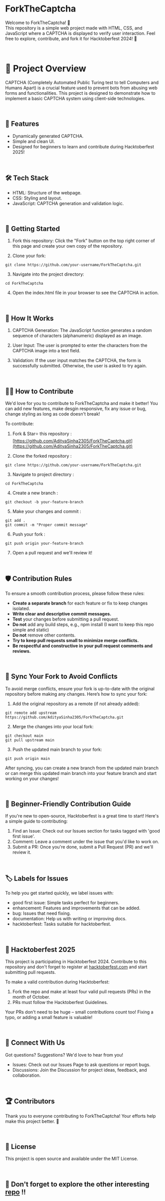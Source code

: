 # ForkTheCaptcha

Welcome to ForkTheCaptcha! 🎉
<br>
This repository is a simple web project made with HTML, CSS, and JavaScript where a CAPTCHA is displayed to verify user interaction. Feel free to explore, contribute, and fork it for Hacktoberfest 2024! 🚀

<br>

# 🎯 Project Overview
CAPTCHA (Completely Automated Public Turing test to tell Computers and Humans Apart) is a crucial feature used to prevent bots from abusing web forms and functionalities. This project is designed to demonstrate how to implement a basic CAPTCHA system using client-side technologies.

<br>

## 🌟 Features
- Dynamically generated CAPTCHA.
- Simple and clean UI.
- Designed for beginners to learn and contribute during Hacktoberfest 2025!

<br> 

## 🛠️ Tech Stack
- HTML: Structure of the webpage.
- CSS: Styling and layout.
- JavaScript: CAPTCHA generation and validation logic.

<br>

## 🚀 Getting Started
1. Fork this repository: Click the "Fork" button on the top right corner of this page and create your own copy of the repository.

2. Clone your fork:
```terminal
git clone https://github.com/your-username/ForkTheCaptcha.git
```

3. Navigate into the project directory:
```terminal
cd ForkTheCaptcha
```

4. Open the index.html file in your browser to see the CAPTCHA in action.

<br>

## 📝 How It Works
1. CAPTCHA Generation: The JavaScript function generates a random sequence of characters (alphanumeric) displayed as an image.

2. User Input: The user is prompted to enter the characters from the CAPTCHA image into a text field.

3. Validation: If the user input matches the CAPTCHA, the form is successfully submitted. Otherwise, the user is asked to try again.

<br>

## 🧑‍💻 How to Contribute
We'd love for you to contribute to ForkTheCaptcha and make it better! You can add new features, make desgin responsive, fix any issue or bug, change styling as long as code doesn't break!

To contribute:

1. Fork & Star⭐ this repository : [https://github.com/AdityaSinha2305/ForkTheCaptcha.git](https://github.com/AdityaSinha2305/ForkTheCaptcha.git)

2. Clone the forked repository :
```terminal
git clone https://github.com/your-username/ForkTheCaptcha.git
```

3. Navigate to project directory :
```terminal
cd ForkTheCaptcha
```

4. Create a new branch :
```terminal
git checkout -b your-feature-branch
```

5. Make your changes and commit :
```terminal
git add .
git commit -m "Proper commit message"
```

6. Push your fork :
```terminal
git push origin your-feature-branch
```

7. Open a pull request and we'll review it!

<br>

## 🛡️ Contribution Rules
To ensure a smooth contribution process, please follow these rules:
- **Create a separate branch** for each feature or fix to keep changes isolated.
- **Write clear and descriptive commit messages.**
- **Test** your changes before submitting a pull request.
- **Do not** add any build steps, e.g., npm install (I want to keep this repo simple and static)
- **Do not** remove other contents.
- **Try to keep pull requests small to minimize merge conflicts.**
- **Be respectful and constructive in your pull request comments and reviews.**

<br>

## 🔄 Sync Your Fork to Avoid Conflicts
To avoid merge conflicts, ensure your fork is up-to-date with the original repository before making any changes. Here’s how to sync your fork:

1. Add the original repository as a remote (if not already added):
```terminal
git remote add upstream https://github.com/AdityaSinha2305/ForkTheCaptcha.git
```

2. Merge the changes into your local fork:
```terminal
git checkout main
git pull upstream main
```

3. Push the updated main branch to your fork:
```terminal
git push origin main
```

After syncing, you can create a new branch from the updated main branch or can merge this updated main branch into your feature branch and start working on your changes!

<br>

## 🌱 Beginner-Friendly Contribution Guide
If you're new to open-source, Hacktoberfest is a great time to start! Here's a simple guide to contributing:

1. Find an Issue: Check out our Issues section for tasks tagged with 'good first issue'.
2. Comment: Leave a comment under the issue that you'd like to work on.
3. Submit a PR: Once you're done, submit a Pull Request (PR) and we'll review it.

<br>

## 🏷️ Labels for Issues
To help you get started quickly, we label issues with:

- good first issue: Simple tasks perfect for beginners.
- enhancement: Features and improvements that can be added.
- bug: Issues that need fixing.
- documentation: Help us with writing or improving docs.
- hacktoberfest: Tasks suitable for hacktoberfest.

<br>

## 🎉 Hacktoberfest 2025
This project is participating in Hacktoberfest 2024. Contribute to this repository and don't forget to register at [hacktoberfest.com](https://hacktoberfest.com/) and start submitting pull requests.

To make a valid contribution during Hacktoberfest:
1. Fork the repo and make at least four valid pull requests (PRs) in the month of October.
2. PRs must follow the Hacktoberfest Guidelines.

Your PRs don't need to be huge – small contributions count too! Fixing a typo, or adding a small feature is valuable!

<br>

## 💬 Connect With Us
Got questions? Suggestions? We'd love to hear from you!

- Issues: Check out our Issues Page to ask questions or report bugs.
- Discussions: Join the Discussion for project ideas, feedback, and collaboration.

<br>

## 🏆 Contributors
Thank you to everyone contributing to ForkTheCaptcha! Your efforts help make this project better. 💪

<br>

## 📄 License
This project is open source and available under the MIT License.

<br>

## 🎊 Don't forget to explore the other interesting [repo](https://github.com/AdityaSinha2305) !!
